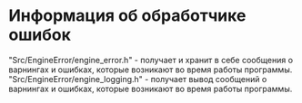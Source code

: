 # Информация об обработчике ошибок

"Src/EngineError/engine_error.h"    - получает и хранит в себе сообщения о варнингах и ошибках, которые возникают во время работы программы.
"Src/EngineError/engine_logging.h"  - получает вывод сообщений о варнингах и ошибках, которые возникают во время работы программы.
